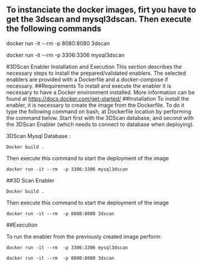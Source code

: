 ## To instanciate the docker images, firt you have to get the 3dscan and mysql3dscan. Then execute the following commands

docker run -it --rm  -p 8080:8080 3dscan

docker run -it --rm  -p 3306:3306 mysql3dscan


#3DScan Enabler Installation and Execution
This section describes the necessary steps to install the prepared/validated enablers. The selected enablers are provided with a Dockerfile and a docker-compose if necessary.
##Requirements
To install and execute the enabler it is necessary to have a Docker environment installed. More information can be found at https://docs.docker.com/get-started/
##Installation
To install the enabler, it is necessary to create the image from the Dockerfile. To do it type the following command on bash, at Dockerfile location by performing the command below. Start first with the 3DScan database, and second with the 3DScan Enabler (which needs to connect to database when deploying). 

3DScan Mysql Database : 

```
Docker build .
```

Then execute this command to start the deployment of the image

```
docker run -it --rm  -p 3306:3306 mysql3dscan
```

##3D Scan Enabler 

```
Docker build .
```
Then execute this command to start the deployment of the image

```
docker run -it --rm  -p 8080:8080 3dscan
```

##Execution

To run the enabler from the previously created image perform:

```
docker run -it --rm  -p 3306:3306 mysql3dscan
```

```
docker run -it --rm  -p 8080:8080 3dscan
```
